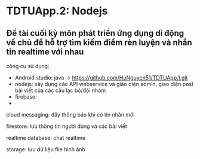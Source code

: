 # TDTUApp.2: Nodejs
## Đề tài cuối kỳ môn phát triển ứng dụng di động về chủ đề hỗ trợ tìm kiếm điểm rèn luyện và nhắn tin realtime với nhau
công cụ sử dụng:
- Android studio: java
 -> https://github.com/HuNguyen51/TDTUApp.1.git
- nodejs: xây dựng các API webservice và giao diện admin, giao diện post bài viết của các câu lạc bộ/đội nhóm 
- firebase: 
- 
cloud messaging: đẩy thông báo khi có tin nhắn mới

firestore: lưu thông tin người dùng và các bài viết

realtime database: chat realtime

storage: lưu dữ liệu file hình ảnh
